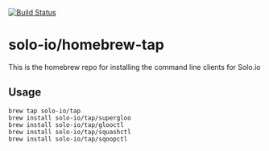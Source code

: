 [![Build Status](https://travis-ci.com/solo-io/homebrew-tap.svg?branch=master)](https://travis-ci.com/solo-io/homebrew-tap)

# solo-io/homebrew-tap
This is the homebrew repo for installing the command line clients for Solo.io

## Usage

```
brew tap solo-io/tap
brew install solo-io/tap/supergloo
brew install solo-io/tap/glooctl
brew install solo-io/tap/squashctl
brew install solo-io/tap/sqoopctl
```

